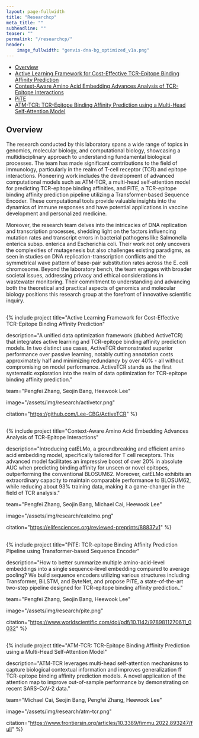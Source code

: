 ```yaml
---
layout: page-fullwidth
title: "Researchcp"
meta_title: ""
subheadline: ""
teaser: ""
permalink: "/researchcp/"
header:
    image_fullwidth: "genvis-dna-bg_optimized_v1a.png"
---
```


<div data-magellan-expedition="fixed">
  <ul class="sub-nav">
    <li data-magellan-arrival="Overview"><a href="#Overview">Overview</a></li>
    <li data-magellan-arrival="Active_Learning_Framework"><a href="#Active_Learning_Framework">Active Learning Framework for Cost-Effective TCR-Epitope Binding Affinity Prediction</a></li>
    <li data-magellan-arrival="Context_Aware_Amino"><a href="#Context_Aware_Amino">Context-Aware Amino Acid Embedding Advances Analysis of TCR-Epitope Interactions</a></li>
    <li data-magellan-arrival="pite"><a href="#pite">PiTE</a></li>
    <li data-magellan-arrival="ATM_TCR"><a href="#ATM_TCR">ATM-TCR: TCR-Epitope Binding Affinity Prediction using a Multi-Head Self-Attention Model</a></li>
  </ul>
</div>

<h2 data-magellan-destination="Overview">Overview</h2>
<a name="Overview"></a>

The research conducted by this laboratory spans a wide range of topics in genomics, molecular biology, and computational biology, showcasing a multidisciplinary approach to understanding fundamental biological processes. The team has made significant contributions to the field of immunology, particularly in the realm of T-cell receptor (TCR) and epitope interactions. Pioneering work includes the development of advanced computational models such as ATM-TCR, a multi-head self-attention model for predicting TCR-epitope binding affinities, and PiTE, a TCR-epitope binding affinity prediction pipeline utilizing a Transformer-based Sequence Encoder. These computational tools provide valuable insights into the dynamics of immune responses and have potential applications in vaccine development and personalized medicine.

Moreover, the research team delves into the intricacies of DNA replication and transcription processes, shedding light on the factors influencing mutation rates and transcript errors in bacterial pathogens like Salmonella enterica subsp. enterica and Escherichia coli. Their work not only uncovers the complexities of mutagenesis but also challenges existing paradigms, as seen in studies on DNA replication-transcription conflicts and the symmetrical wave pattern of base-pair substitution rates across the E. coli chromosome. Beyond the laboratory bench, the team engages with broader societal issues, addressing privacy and ethical considerations in wastewater monitoring. Their commitment to understanding and advancing both the theoretical and practical aspects of genomics and molecular biology positions this research group at the forefront of innovative scientific inquiry.

<h2 data-magellan-destination="Active_Learning_Framework"></h2>
<a name="Active_Learning_Framework"></a>

{% include project
  title="Active Learning Framework for Cost-Effective TCR-Epitope Binding Affinity Prediction"

  description="A unified data optimization framework (dubbed ActiveTCR) that integrates active learning and TCR-epitope binding affinity prediction models. In two distinct use cases, ActiveTCR demonstrated superior performance over passive learning, notably cutting annotation costs approximately half and minimizing redundancy by over 40% - all without compromising on model performance. ActiveTCR stands as the first systematic exploration into the realm of data optimization for TCR-epitope binding affinity prediction."

  team="Pengfei Zhang, Seojin Bang, Heewook Lee"

  image="/assets/img/research/activetcr.png"

  citation="https://github.com/Lee-CBG/ActiveTCR"
%}

<h2 data-magellan-destination="Context_Aware_Amino"></h2>
<a name="Context_Aware_Amino"></a>

{% include project
  title="Context-Aware Amino Acid Embedding Advances Analysis of TCR-Epitope Interactions"

  description="Introducing catELMo, a groundbreaking and efficient amino acid embedding model, specifically tailored for T cell receptors. This advanced model facilitates an impressive boost of over 20% in absolute AUC when predicting binding affinity for unseen or novel epitopes, outperforming the conventional BLOSUM62. Moreover, catELMo exhibits an extraordinary capacity to maintain comparable performance to BLOSUM62, while reducing about 93% training data, making it a game-changer in the field of TCR analysis."

  team="Pengfei Zhang, Seojin Bang, Michael Cai, Heewook Lee"

  image="/assets/img/research/catelmo.png"

  citation="https://elifesciences.org/reviewed-preprints/88837v1"
%}

<h2 data-magellan-destination="pite"></h2>
<a name="pite"></a>

{% include project
  title="PiTE: TCR-epitope Binding Affinity Prediction Pipeline using Transformer-based Sequence Encoder"

  description="How to better summarize multiple amino-acid-level embeddings into a single sequence-level embedding compared to average pooling? We build sequence encoders utilizing various structures including Transformer, BiLSTM, and ByteNet, and propose PiTE, a state-of-the-art two-step pipeline designed for TCR-epitope binding affinity prediction.."

  team="Pengfei Zhang, Seojin Bang, Heewook Lee"

  image="/assets/img/research/pite.png"

  citation="https://www.worldscientific.com/doi/pdf/10.1142/9789811270611_0032"
%}

<h2 data-magellan-destination="ATM_TCR"></h2>
<a name="ATM_TCR"></a>

{% include project
  title="ATM-TCR: TCR-Epitope Binding Affinity Prediction using a Multi-Head Self-Attention Model"

  description="ATM-TCR leverages multi-head self-attention mechanisms to capture biological contextual information and improves generalization ff TCR-epitope binding affinity prediction models. A novel application of the attention map to improve out-of-sample performance by demonstrating on recent SARS-CoV-2 data."

  team="Michael Cai, Seojin Bang, Pengfei Zhang, Heewook Lee"

  image="/assets/img/research/atm-tcr.png"

  citation="https://www.frontiersin.org/articles/10.3389/fimmu.2022.893247/full"
%}
